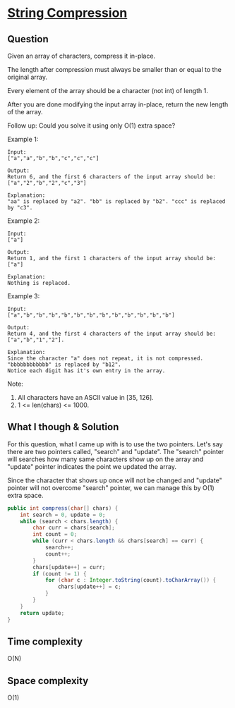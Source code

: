 # [String Compression](https://leetcode.com/problems/string-compression/)

## Question 

Given an array of characters, compress it in-place.

The length after compression must always be smaller than or equal to the original array.

Every element of the array should be a character (not int) of length 1.

After you are done modifying the input array in-place, return the new length of the array.

Follow up:
Could you solve it using only O(1) extra space?

Example 1:

```text
Input:
["a","a","b","b","c","c","c"]

Output:
Return 6, and the first 6 characters of the input array should be: ["a","2","b","2","c","3"]

Explanation:
"aa" is replaced by "a2". "bb" is replaced by "b2". "ccc" is replaced by "c3".
```

Example 2:
```text
Input:
["a"]

Output:
Return 1, and the first 1 characters of the input array should be: ["a"]

Explanation:
Nothing is replaced.
```

Example 3:
```text
Input:
["a","b","b","b","b","b","b","b","b","b","b","b","b"]

Output:
Return 4, and the first 4 characters of the input array should be: ["a","b","1","2"].

Explanation:
Since the character "a" does not repeat, it is not compressed. "bbbbbbbbbbbb" is replaced by "b12".
Notice each digit has it's own entry in the array.
```

Note:

1. All characters have an ASCII value in [35, 126].
2. 1 <= len(chars) <= 1000.

## What I though & Solution 

For this question, what I came up with is to use the two pointers.
Let's say there are two pointers called, "search" and "update".
The "search" pointer will searches how many same characters show up on the array and "update" pointer indicates the point we updated the array.

Since the character that shows up once will not be changed and "update" pointer will not overcome "search" pointer, we can manage this by O(1) extra space.

```java
public int compress(char[] chars) {
    int search = 0, update = 0;
    while (search < chars.length) {
        char curr = chars[search];
        int count = 0;
        while (curr < chars.length && chars[search] == curr) {
            search++;
            count++;
        }
        chars[update++] = curr;
        if (count != 1) {
            for (char c : Integer.toString(count).toCharArray()) {
                chars[update++] = c;
            }
        }
    }
    return update;
}
```

## Time complexity

O(N)

## Space complexity

O(1)